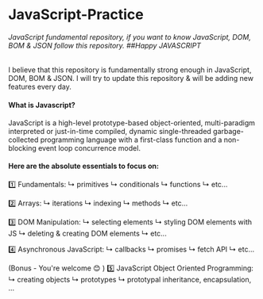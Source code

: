 # JavaScript-Practice

###### JavaScript fundamental repository, if you want to know JavaScript, DOM, BOM & JSON follow this repository. ##Happy JAVASCRIPT

I believe that this repository is fundamentally strong enough in JavaScript,
DOM, BOM & JSON. I will try to update this repository & will be adding new
features every day.

#### What is Javascript?

JavaScript is a high-level prototype-based object-oriented, multi-paradigm
interpreted or just-in-time compiled, dynamic single-threaded garbage-collected
programming language with a first-class function and a non-blocking event loop
concurrence model.

#### Here are the absolute essentials to focus on:

1️⃣ Fundamentals: ↳ primitives ↳ conditionals ↳ functions ↳ etc...

2️⃣ Arrays: ↳ iterations ↳ indexing ↳ methods ↳ etc...

3️⃣ DOM Manipulation: ↳ selecting elements ↳ styling DOM elements with JS ↳
deleting & creating DOM elements ↳ etc...

4️⃣ Asynchronous JavaScript: ↳ callbacks ↳ promises ↳ fetch API ↳ etc...

(Bonus - You're welcome 😊 ) 5️⃣ JavaScript Object Oriented Programming: ↳
creating objects ↳ prototypes ↳ prototypal inheritance, encapsulation, ...
